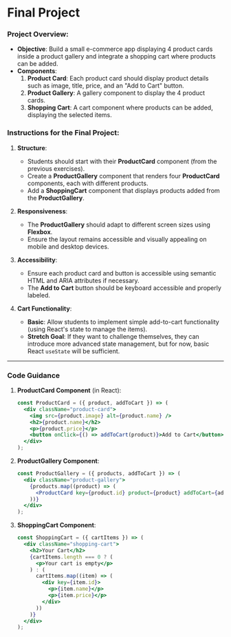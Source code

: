# Final Project

<!-- For the final project, you're aiming to have students integrate previous exercises into a functional e-commerce app. Let's outline the requirements step by step: -->

### Project Overview:
- **Objective**: Build a small e-commerce app displaying 4 product cards inside a product gallery and integrate a shopping cart where products can be added.
- **Components**:
  1. **Product Card**: Each product card should display product details such as image, title, price, and an "Add to Cart" button.
  2. **Product Gallery**: A gallery component to display the 4 product cards.
  3. **Shopping Cart**: A cart component where products can be added, displaying the selected items.

### Instructions for the Final Project:
1. **Structure**:
   - Students should start with their **ProductCard** component (from the previous exercises).
   - Create a **ProductGallery** component that renders four **ProductCard** components, each with different products.
   - Add a **ShoppingCart** component that displays products added from the **ProductGallery**.
   
2. **Responsiveness**:
   - The **ProductGallery** should adapt to different screen sizes using **Flexbox**.
   - Ensure the layout remains accessible and visually appealing on mobile and desktop devices.
   
3. **Accessibility**:
   - Ensure each product card and button is accessible using semantic HTML and ARIA attributes if necessary.
   - The **Add to Cart** button should be keyboard accessible and properly labeled.

4. **Cart Functionality**:
   - **Basic**: Allow students to implement simple add-to-cart functionality (using React's state to manage the items).
   - **Stretch Goal**: If they want to challenge themselves, they can introduce more advanced state management, but for now, basic React `useState` will be sufficient.

---

### Code Guidance 
1. **ProductCard Component** (in React):
   ```jsx
   const ProductCard = ({ product, addToCart }) => (
     <div className="product-card">
       <img src={product.image} alt={product.name} />
       <h2>{product.name}</h2>
       <p>{product.price}</p>
       <button onClick={() => addToCart(product)}>Add to Cart</button>
     </div>
   );
   ```

2. **ProductGallery Component**:
   ```jsx
   const ProductGallery = ({ products, addToCart }) => (
     <div className="product-gallery">
       {products.map((product) => (
         <ProductCard key={product.id} product={product} addToCart={addToCart} />
       ))}
     </div>
   );
   ```

3. **ShoppingCart Component**:
   ```jsx
   const ShoppingCart = ({ cartItems }) => (
     <div className="shopping-cart">
       <h2>Your Cart</h2>
       {cartItems.length === 0 ? (
         <p>Your cart is empty</p>
       ) : (
         cartItems.map((item) => (
           <div key={item.id}>
             <p>{item.name}</p>
             <p>{item.price}</p>
           </div>
         ))
       )}
     </div>
   );
   ```

